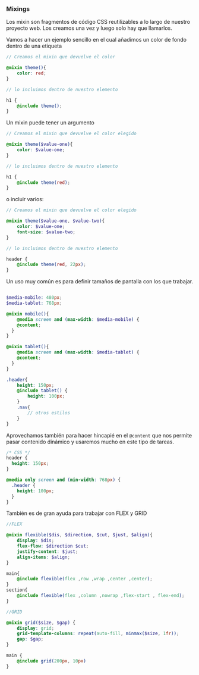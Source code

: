 ### Mixings

Los mixin son fragmentos de código CSS reutilizables a lo largo de nuestro proyecto web. Los creamos una vez y luego solo hay que llamarlos.

Vamos a hacer un ejemplo sencillo en el cual añadimos un color de fondo dentro de una etiqueta

 
```scss
// Creamos el mixin que devuelve el color

@mixin theme(){
	color: red;
}

// lo incluimos dentro de nuestro elemento 

h1 {
	@include theme();
}

```

Un mixin puede tener un argumento

```scss
// Creamos el mixin que devuelve el color elegido

@mixin theme($value-one){
	color: $value-one;
}

// lo incluimos dentro de nuestro elemento

h1 {
	@include theme(red);
}

```
 
o incluir varios: 

 

```scss
// Creamos el mixin que devuelve el color elegido

@mixin theme($value-one, $value-two){
	color: $value-one;
	font-size: $value-two;
}

// lo incluimos dentro de nuestro elemento

header {
	@include theme(red, 22px);
}

```

   

Un uso muy común es para definir tamaños de pantalla con los que trabajar.

 

```scss

$media-mobile: 480px;
$media-tablet: 768px;

@mixin mobile(){
	@media screen and (max-width: $media-mobile) {
    @content;
  }
}

@mixin tablet(){
	@media screen and (max-width: $media-tablet) {
    @content;
  }
}

.header{
	height: 150px;
	@include tablet() {
		height: 100px;
	}
	.nav{
		// otros estilos
	}
}

```

Aprovechamos también para hacer hincapié en el `@content` que nos permite pasar contenido dinámico y usaremos mucho en este tipo de tareas.

```scss
/* CSS */
header {
  height: 150px;
}

@media only screen and (min-width: 768px) {
  .header {
    height: 100px;
  }
}

```

También es de gran ayuda para trabajar con FLEX y GRID

 

```scss
//FLEX

@mixin flexible($dis, $direction, $cut, $just, $align){
    display: $dis;
    flex-flow: $direction $cut;
    justify-content: $just;
    align-items: $align;
}

main{
    @include flexible(flex ,row ,wrap ,center ,center);
}
section{
    @include flexible(flex ,column ,nowrap ,flex-start , flex-end);
}

//GRID

@mixin grid($size, $gap) {
    display: grid;
    grid-template-columns: repeat(auto-fill, minmax($size, 1fr));
    gap: $gap;
}

main {
    @include grid(200px, 10px)
}
```

   
